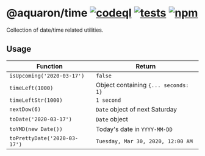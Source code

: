 # @aquaron/time [![codeql]][scanning] [![tests]][issues] [![npm]][npmjs]

Collection of date/time related utilities.

## Usage

Function | Return
--- | ---
`isUpcoming('2020-03-17')` | `false`
`timeLeft(1000)` | Object containing `{... seconds: 1}`
`timeLeftStr(1000)` | `1 second`
`nextDow(6)` | `Date` object of next Saturday
`toDate('2020-03-17')` | `Date` object
`toYMD(new Date())` | Today's date in `YYYY-MM-DD`
`toPrettyDate('2020-03-17')` | `Tuesday, Mar 30, 2020, 12:00 AM`

[codeql]: https://github.com/aquaron/time/workflows/CodeQL/badge.svg
[tests]: https://github.com/aquaron/time/workflows/Tests/badge.svg
[npm]: https://github.com/aquaron/time/workflows/Node.js%20Package/badge.svg

[scanning]: https://github.com/aquaron/time/security/code-scanning
[issues]: https://github.com/aquaron/time/issues
[npmjs]: https://www.npmjs.com/package/@aquaron/time
